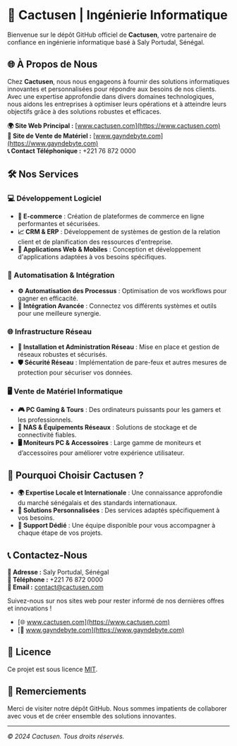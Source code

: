 # 🌵 Cactusen | Ingénierie Informatique

Bienvenue sur le dépôt GitHub officiel de **Cactusen**, votre partenaire de confiance en ingénierie informatique basé à Saly Portudal, Sénégal.


## 🌐 À Propos de Nous

Chez **Cactusen**, nous nous engageons à fournir des solutions informatiques innovantes et personnalisées pour répondre aux besoins de nos clients. Avec une expertise approfondie dans divers domaines technologiques, nous aidons les entreprises à optimiser leurs opérations et à atteindre leurs objectifs grâce à des solutions robustes et efficaces.

**🌍 Site Web Principal :** [www.cactusen.com](https://www.cactusen.com)  
**🛒 Site de Vente de Matériel :** [www.gayndebyte.com](https://www.gayndebyte.com)  
**📞 Contact Téléphonique :** +221 76 872 0000

## 🛠️ Nos Services

### 💻 Développement Logiciel
- **🛒 E-commerce** : Création de plateformes de commerce en ligne performantes et sécurisées.
- **📈 CRM & ERP** : Développement de systèmes de gestion de la relation client et de planification des ressources d'entreprise.
- **📱 Applications Web & Mobiles** : Conception et développement d'applications adaptées à vos besoins spécifiques.

### 🤖 Automatisation & Intégration
- **⚙️ Automatisation des Processus** : Optimisation de vos workflows pour gagner en efficacité.
- **🔗 Intégration Avancée** : Connectez vos différents systèmes et outils pour une meilleure synergie.

### 🌐 Infrastructure Réseau
- **🔧 Installation et Administration Réseau** : Mise en place et gestion de réseaux robustes et sécurisés.
- **🛡️ Sécurité Réseau** : Implémentation de pare-feux et autres mesures de protection pour sécuriser vos données.

### 🖥️ Vente de Matériel Informatique
- **🎮 PC Gaming & Tours** : Des ordinateurs puissants pour les gamers et les professionnels.
- **💾 NAS & Équipements Réseaux** : Solutions de stockage et de connectivité fiables.
- **🖥️ Moniteurs PC & Accessoires** : Large gamme de moniteurs et d’accessoires pour améliorer votre expérience utilisateur.

## 🚀 Pourquoi Choisir Cactusen ?

- **🌍 Expertise Locale et Internationale** : Une connaissance approfondie du marché sénégalais et des standards internationaux.
- **🎯 Solutions Personnalisées** : Des services adaptés spécifiquement à vos besoins.
- **🤝 Support Dédié** : Une équipe disponible pour vous accompagner à chaque étape de vos projets.

## 📞 Contactez-Nous

**📍 Adresse :** Saly Portudal, Sénégal  
**📱 Téléphone :** +221 76 872 0000  
**📧 Email :** [contact@cactusen.com](mailto:contact@cactusen.com)

Suivez-nous sur nos sites web pour rester informé de nos dernières offres et innovations !

- [🌐 www.cactusen.com](https://www.cactusen.com)
- [🛒 www.gayndebyte.com](https://www.gayndebyte.com)

## 📄 Licence

Ce projet est sous licence [MIT](LICENSE).

## 🙏 Remerciements

Merci de visiter notre dépôt GitHub. Nous sommes impatients de collaborer avec vous et de créer ensemble des solutions innovantes.

---

*© 2024 Cactusen. Tous droits réservés.*
